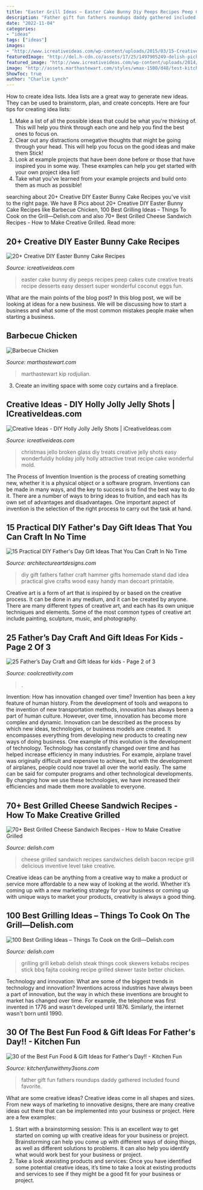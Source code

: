 ```yaml
---
title: "Easter Grill Ideas ~ Easter Cake Bunny Diy Peeps Recipes Peep Cakes Cute Creative Treats Recipe Desserts Easy Dessert Super Wonderful Coconut Eggs Fun"
description: "Father gift fun fathers roundups daddy gathered included found favorite"
date: "2022-11-04"
categories:
- "ideas"
tags: ["ideas"]
images:
- "http://www.icreativeideas.com/wp-content/uploads/2015/03/15-Creative-DIY-Easter-Bunny-Cake-Recipes-4_2.jpg"
featuredImage: "http://del.h-cdn.co/assets/17/25/1497905249-delish-pickle-bacon-grilled-cheese-pin-2.jpg"
featured_image: "http://www.icreativeideas.com/wp-content/uploads/2014/11/Creative-Ideas-DIY-Attractive-Christmas-Jello.jpg?ed7071"
image: "http://assets.marthastewart.com/styles/wmax-1500/d48/test-kitchens-favorite-grilled-chicken-102980768/test-kitchens-favorite-grilled-chicken-102980768_horiz.jpg?itok=5uSyPD2n"
ShowToc: true
author: "Charlie Lynch"
---
```



How to create idea lists.
Idea lists are a great way to generate new ideas. They can be used to brainstorm, plan, and create concepts. Here are four tips for creating idea lists:
1. Make a list of all the possible ideas that could be what you're thinking of. This will help you think through each one and help you find the best ones to focus on.
2. Clear out any distractions ornegative thoughts that might be going through your head. This will help you focus on the good ideas and make them Stick!
3. Look at example projects that have been done before or those that have inspired you in some way. These examples can help you get started with your own project idea list!
4. Take what you've learned from your example projects and build onto them as much as possible!

	

		
searching about 20+ Creative DIY Easter Bunny Cake Recipes you've visit to the right page. We have 8 Pics about 20+ Creative DIY Easter Bunny Cake Recipes like Barbecue Chicken, 100 Best Grilling Ideas – Things To Cook on the Grill—Delish.com and also 70+ Best Grilled Cheese Sandwich Recipes - How to Make Creative Grilled. Read more:
		
    
## 20+ Creative DIY Easter Bunny Cake Recipes

<img loading=lazy src="http://www.icreativeideas.com/wp-content/uploads/2015/03/15-Creative-DIY-Easter-Bunny-Cake-Recipes-4_2.jpg" onerror="this.onerror=null;this.src='https://tse3.mm.bing.net/th?id=OIP.vFxCeJs4whljdNMbgQfXPwHaE9&amp;pid=15.1';" alt="20+ Creative DIY Easter Bunny Cake Recipes">

_Source: icreativeideas.com_

>easter cake bunny diy peeps recipes peep cakes cute creative treats recipe desserts easy dessert super wonderful coconut eggs fun. 

	

What are the main points of the blog post?
In this blog post, we will be looking at ideas for a new business. We will be discussing how to start a business and what some of the most common mistakes people make when starting a business.

    
## Barbecue Chicken

<img loading=lazy src="http://assets.marthastewart.com/styles/wmax-1500/d48/test-kitchens-favorite-grilled-chicken-102980768/test-kitchens-favorite-grilled-chicken-102980768_horiz.jpg?itok=5uSyPD2n" onerror="this.onerror=null;this.src='https://tse3.mm.bing.net/th?id=OIP.T1fEdlLRGW644s7T5mt9HAHaEK&amp;pid=15.1';" alt="Barbecue Chicken">

_Source: marthastewart.com_

>marthastewart kip rodjulian. 

	

3. Create an inviting space with some cozy curtains and a fireplace. 

    
## Creative Ideas - DIY Holly Jolly Jelly Shots | ICreativeIdeas.com

<img loading=lazy src="http://www.icreativeideas.com/wp-content/uploads/2014/11/Creative-Ideas-DIY-Attractive-Christmas-Jello.jpg?ed7071" onerror="this.onerror=null;this.src='https://tse4.mm.bing.net/th?id=OIP._kiZ8Uzzn9UNOX4kTW2fpQHaHK&amp;pid=15.1';" alt="Creative Ideas - DIY Holly Jolly Jelly Shots | iCreativeIdeas.com">

_Source: icreativeideas.com_

>christmas jello broken glass diy treats creative jelly shots easy wonderfuldiy holiday jolly holly attractive treat recipe cake wonderful mold. 

	

The Process of Invention
Invention is the process of creating something new, whether it is a physical object or a software program. Inventions can be made in many ways, and the key to success is to find the best way to do it. There are a number of ways to bring ideas to fruition, and each has its own set of advantages and disadvantages. One important aspect of invention is the selection of the right process to carry out the task at hand.

    
## 15 Practical DIY Father&#039;s Day Gift Ideas That You Can Craft In No Time

<img loading=lazy src="https://www.architectureartdesigns.com/wp-content/uploads/2018/04/15-Practical-DIY-Fathers-Day-Gift-Ideas-That-You-Can-Craft-In-No-Time-8.jpg" onerror="this.onerror=null;this.src='https://tse2.mm.bing.net/th?id=OIP.mHHolMzfguZ7BEJm3O9-yQHaLH&amp;pid=15.1';" alt="15 Practical DIY Father&#039;s Day Gift Ideas That You Can Craft In No Time">

_Source: architectureartdesigns.com_

>diy gift fathers father craft hammer gifts homemade stand dad idea practical give crafts wood easy handy man decoart printable. 

	

Creative art is a form of art that is inspired by or based on the creative process. It can be done in any medium, and it can be created by anyone. There are many different types of creative art, and each has its own unique techniques and elements. Some of the most common types of creative art include painting, sculpture, music, and photography.

    
## 25 Father’s Day Craft And Gift Ideas For Kids - Page 2 Of 3

<img loading=lazy src="https://coolcreativity.com/wp-content/uploads/2016/06/Handprint-Daddy’s-Grilling-Partner-Card.jpg" onerror="this.onerror=null;this.src='https://tse3.mm.bing.net/th?id=OIP.m9TqBGrBqjdyoJVF5CgiZgHaLH&amp;pid=15.1';" alt="25 Father’s Day Craft and Gift Ideas for kids - Page 2 of 3">

_Source: coolcreativity.com_

>. 

	

Invention: How has innovation changed over time?
Invention has been a key feature of human history. From the development of tools and weapons to the invention of new transportation methods, innovation has always been a part of human culture. However, over time, innovation has become more complex and dynamic. Innovation can be described as the process by which new ideas, technologies, or business models are created. It encompasses everything from developing new products to creating new ways of doing business.
One example of this evolution is the development of technology. Technology has constantly changed over time and has helped increase efficiency in many industries. For example, airplane travel was originally difficult and expensive to achieve, but with the development of airplanes, people could now travel all over the world easily. The same can be said for computer programs and other technological developments. By changing how we use these technologies, we have increased their efficiencies and made them more available to everyone.

    
## 70+ Best Grilled Cheese Sandwich Recipes - How To Make Creative Grilled

<img loading=lazy src="http://del.h-cdn.co/assets/17/25/1497905249-delish-pickle-bacon-grilled-cheese-pin-2.jpg" onerror="this.onerror=null;this.src='https://tse3.mm.bing.net/th?id=OIP.XyIt81M81MNoLRNj6y05HgHaLG&amp;pid=15.1';" alt="70+ Best Grilled Cheese Sandwich Recipes - How to Make Creative Grilled">

_Source: delish.com_

>cheese grilled sandwich recipes sandwiches delish bacon recipe grill delicious inventive level take creative. 

	

Creative ideas can be anything from a creative way to make a product or service more affordable to a new way of looking at the world. Whether it’s coming up with a new marketing strategy for your business or coming up with unique ways to market your products, creativity is always a good thing.

    
## 100 Best Grilling Ideas – Things To Cook On The Grill—Delish.com

<img loading=lazy src="http://del.h-cdn.co/assets/15/35/1440698176-steak-fajita-kebab-delish.jpg" onerror="this.onerror=null;this.src='https://tse4.mm.bing.net/th?id=OIP.cZj-306V4KkwAYvAPbpp7AHaFq&amp;pid=15.1';" alt="100 Best Grilling Ideas – Things To Cook on the Grill—Delish.com">

_Source: delish.com_

>grilling grill kebab delish steak things cook skewers kebabs recipes stick bbq fajita cooking recipe grilled skewer taste better chicken. 

	

Technology and innovation: What are some of the biggest trends in technology and innovation?
Inventions across industries have always been a part of innovation, but the way in which these inventions are brought to market has changed over time. For example, the telephone was first invented in 1776 and wasn't developed until 1876. Similarly, the internet wasn't born until 1990.

    
## 30 Of The Best Fun Food &amp; Gift Ideas For Father&#039;s Day!! - Kitchen Fun

<img loading=lazy src="https://3.bp.blogspot.com/-R_3mXaohS2Q/UbYmEsoi7RI/AAAAAAAALWo/i6IQyRs_6po/s1600/Father&#039;s+Day+Collage2.jpg" onerror="this.onerror=null;this.src='https://tse4.mm.bing.net/th?id=OIP.gUuDJrvnuNBO9yoQ13-MCQHaGv&amp;pid=15.1';" alt="30 of the Best Fun Food &amp; Gift Ideas for Father&#039;s Day!! - Kitchen Fun">

_Source: kitchenfunwithmy3sons.com_

>father gift fun fathers roundups daddy gathered included found favorite. 

	

What are some creative ideas?
Creative ideas come in all shapes and sizes. From new ways of marketing to innovative designs, there are many creative ideas out there that can be implemented into your business or project. Here are a few examples: 
1. Start with a brainstorming session: This is an excellent way to get started on coming up with creative ideas for your business or project. Brainstorming can help you come up with different ways of doing things, as well as different solutions to problems. It can also help you identify what would work best for your business or project. 
2. Take a look atexisting products and services: Once you have identified some potential creative ideas, it’s time to take a look at existing products and services to see if they might be a good fit for your business or project.

